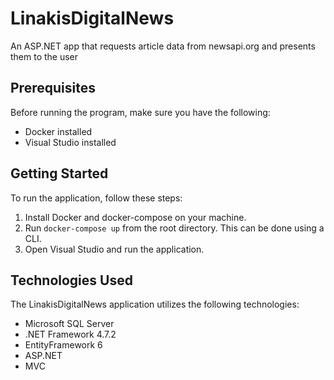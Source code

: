 # LinakisDigitalNews

An ASP.NET app that requests article data from newsapi.org and presents them to the user

## Prerequisites
Before running the program, make sure you have the following:

- Docker installed
- Visual Studio installed

## Getting Started
To run the application, follow these steps:

1. Install Docker and docker-compose on your machine.
2. Run `docker-compose up` from the root directory. This can be done using a CLI.
3. Open Visual Studio and run the application.

## Technologies Used
The LinakisDigitalNews application utilizes the following technologies:

- Microsoft SQL Server
- .NET Framework 4.7.2
- EntityFramework 6
- ASP.NET
- MVC
